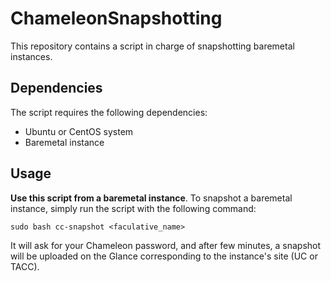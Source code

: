 # ChameleonSnapshotting

This repository contains a script in charge of snapshotting baremetal instances.

## Dependencies

The script requires the following dependencies:
* Ubuntu or CentOS system
* Baremetal instance

## Usage

**Use this script from a baremetal instance**. To snapshot a baremetal instance, simply run the script with the following command:

```
sudo bash cc-snapshot <faculative_name>
```

It will ask for your Chameleon password, and after few minutes, a snapshot will be uploaded on the Glance corresponding to the instance's site (UC or TACC).
